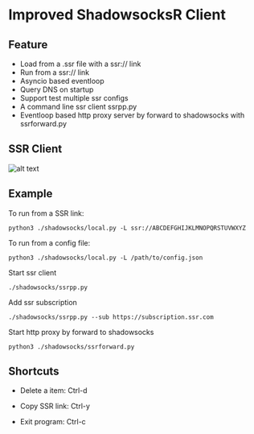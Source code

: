 Improved ShadowsocksR Client
===========

Feature
------
* Load from a .ssr file with a ssr:// link
* Run from a ssr:// link
* Asyncio based eventloop
* Query DNS on startup
* Support test multiple ssr configs
* A command line ssr client ssrpp.py
* Eventloop based http proxy server by forward to shadowsocks with ssrforward.py

SSR Client
------
![alt text](https://raw.githubusercontent.com/xxf098/shadowsocksr/xxf098/master/img/ssrpp.jpg)

Example
------
To run from a SSR link:

    python3 ./shadowsocks/local.py -L ssr://ABCDEFGHIJKLMNOPQRSTUVWXYZ

To run from a config file:

    python3 ./shadowsocks/local.py -L /path/to/config.json

Start ssr client

    ./shadowsocks/ssrpp.py

Add ssr subscription

    ./shadowsocks/ssrpp.py --sub https://subscription.ssr.com

Start http proxy by forward to shadowsocks

    python3 ./shadowsocks/ssrforward.py

Shortcuts
------

* Delete a item: Ctrl-d

* Copy SSR link: Ctrl-y

* Exit program: Ctrl-c
